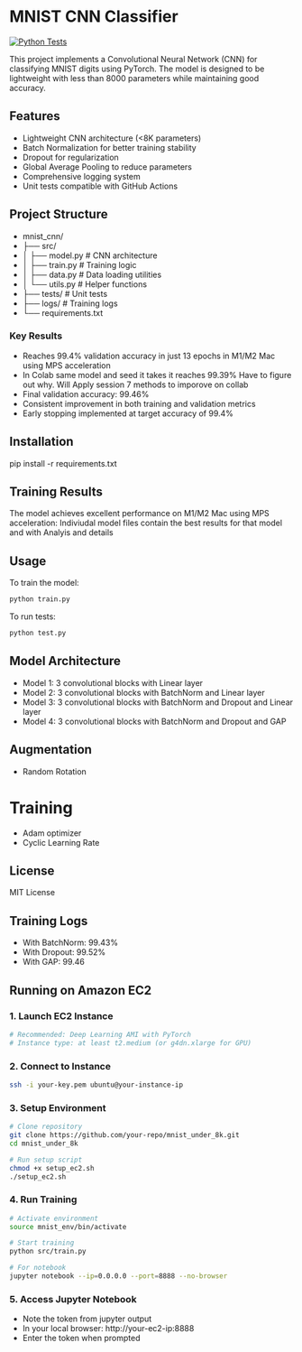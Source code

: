 # MNIST CNN Classifier

[![Python Tests](https://github.com/aayushkash/mnist_under_8k/actions/workflows/python-app.yml/badge.svg)](https://github.com/aayushkash/mnist_under_8k/actions/workflows/python-app.yml)

This project implements a Convolutional Neural Network (CNN) for classifying MNIST digits using PyTorch. The model is designed to be lightweight with less than 8000 parameters while maintaining good accuracy.

## Features

- Lightweight CNN architecture (<8K parameters)
- Batch Normalization for better training stability
- Dropout for regularization
- Global Average Pooling to reduce parameters
- Comprehensive logging system
- Unit tests compatible with GitHub Actions

## Project Structure
- mnist_cnn/
- ├── src/
- │ ├── model.py # CNN architecture
- │ ├── train.py # Training logic
- │ ├── data.py # Data loading utilities
- │ └── utils.py # Helper functions
- ├── tests/ # Unit tests
- ├── logs/ # Training logs
- └── requirements.txt

### Key Results
- Reaches 99.4% validation accuracy in just 13 epochs in M1/M2 Mac using MPS acceleration
- In Colab same model and seed it takes it reaches 99.39% Have to figure out why. Will Apply session 7 methods to imporove on collab
- Final validation accuracy: 99.46%
- Consistent improvement in both training and validation metrics
- Early stopping implemented at target accuracy of 99.4%

## Installation
pip install -r requirements.txt

## Training Results

The model achieves excellent performance on M1/M2 Mac using MPS acceleration:
Indiviudal model files contain the best results for that model and with Analyis and details

## Usage

To train the model:

```bash
python train.py
```
To run tests:

```bash
python test.py
```

## Model Architecture

- Model 1: 3 convolutional blocks with Linear layer
- Model 2: 3 convolutional blocks with BatchNorm and Linear layer
- Model 3: 3 convolutional blocks with BatchNorm and Dropout and Linear layer
- Model 4: 3 convolutional blocks with BatchNorm and Dropout and GAP 

## Augmentation
- Random Rotation

# Training 
- Adam optimizer
- Cyclic Learning Rate

## License

MIT License

## Training Logs
- With BatchNorm: 99.43%
- With Dropout: 99.52%
- With GAP: 99.46

## Running on Amazon EC2

### 1. Launch EC2 Instance
```bash
# Recommended: Deep Learning AMI with PyTorch
# Instance type: at least t2.medium (or g4dn.xlarge for GPU)
```

### 2. Connect to Instance
```bash
ssh -i your-key.pem ubuntu@your-instance-ip
```

### 3. Setup Environment
```bash
# Clone repository
git clone https://github.com/your-repo/mnist_under_8k.git
cd mnist_under_8k

# Run setup script
chmod +x setup_ec2.sh
./setup_ec2.sh
```

### 4. Run Training
```bash
# Activate environment
source mnist_env/bin/activate

# Start training
python src/train.py

# For notebook
jupyter notebook --ip=0.0.0.0 --port=8888 --no-browser
```

### 5. Access Jupyter Notebook
- Note the token from jupyter output
- In your local browser: http://your-ec2-ip:8888
- Enter the token when prompted
